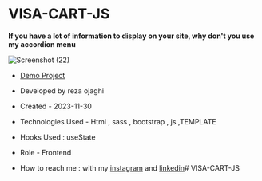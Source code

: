 # VISA-CART-JS
**If you have a lot of information to display on your site, why don't you use my accordion menu**

![Screenshot (22)](https://github.com/REZA-OJAGHI-DRO/NIGHTLIFE-JS/assets/145910720/d7c05724-79e5-4213-a022-88fc4404fd2d)

- [Demo Project]()
 
- Developed by reza ojaghi

- Created - 2023-11-30

- Technologies Used - Html , sass , bootstrap , js ,TEMPLATE

- Hooks Used : useState 

- Role - Frontend

- How to reach me : with my [instagram](https://www.instagram.com/reza-ojaghi-dro) and [linkedin](https://www.linkedin.com/in/reza-ojaghi-428748280/)# VISA-CART-JS

